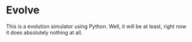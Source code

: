 # Evolve

This is a evolution simulator using Python.
Well, it will be at least, right now it does absolutely nothing at all.
